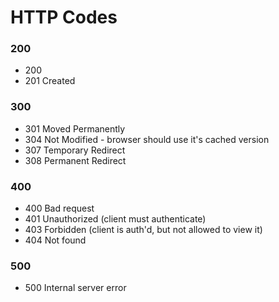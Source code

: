 # HTTP Codes

### 200

- 200
- 201 Created

### 300

- 301 Moved Permanently
- 304 Not Modified - browser should use it's cached version
- 307 Temporary Redirect
- 308 Permanent Redirect

### 400

- 400 Bad request
- 401 Unauthorized (client must authenticate)
- 403 Forbidden (client is auth'd, but not allowed to view it)
- 404 Not found

### 500

- 500 Internal server error
